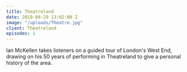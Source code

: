 ```yaml
---
title: Theatreland
date: 2019-09-29 13:02:00 Z
image: "/uploads/Theatre.jpg"
client: Theatreland
episodes: 1
---
```


Ian McKellen takes listeners on a guided tour of London's West End, drawing on his 50 years of performing in Theatreland to give a personal history of the area.
